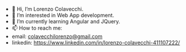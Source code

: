 - 👋 Hi, I’m Lorenzo Colavecchi.
- 👀 I’m interested in Web App development.
- 🌱 I’m currently learning Angular and JQuery.
- 📫 How to reach me: 
- email: colavecchilorenzo@gmail.com
- linkedin: https://www.linkedin.com/in/lorenzo-colavecchi-411107222/

